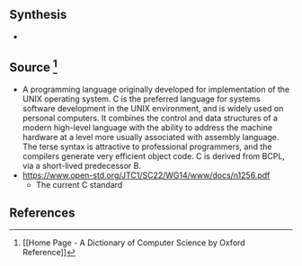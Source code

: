 ## Synthesis
- 
## Source [^1]
- A programming language originally developed for implementation of the UNIX operating system. C is the preferred language for systems software development in the UNIX environment, and is widely used on personal computers. It combines the control and data structures of a modern high-level language with the ability to address the machine hardware at a level more usually associated with assembly language. The terse syntax is attractive to professional programmers, and the compilers generate very efficient object code. C is derived from BCPL, via a short-lived predecessor B.
- https://www.open-std.org/JTC1/SC22/WG14/www/docs/n1256.pdf
	- The current C standard
## References

[^1]: [[Home Page - A Dictionary of Computer Science by Oxford Reference]]